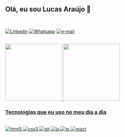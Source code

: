 ##  Olá, eu sou Lucas Araújo 👋
<br>



[![Linkedin](https://img.shields.io/badge/LinkedIn-0077B5?style=for-the-badge&logo=linkedin&logoColor=white)](https://www.linkedin.com/in/lucas-ara%C3%BAjo-372020240/)
[![Whatsapp](https://img.shields.io/badge/WhatsApp-25D366?style=for-the-badge&logo=whatsapp&logoColor=white)](https://api.whatsapp.com/send/?phone=5571991180282&text&type=phone_number&app_absent=0)
[![e-mail](https://img.shields.io/badge/Microsoft_Outlook-0078D4?style=for-the-badge&logo=microsoft-outlook&logoColor=white)](mailto:lucas.oliveira019@hotmail.com)


<div style="display? inline_block"><br/>
  <a href="https://github.com/LucasAraujo019">
  <img height="180em" src="https://github-readme-stats.vercel.app/api?username=LucasAraujo019&show_icons=true&theme=algolia&include_all_commits=true&count_private=true"/>
  <img height="180em" src="https://github-readme-stats.vercel.app/api/top-langs/?username=LucasAraujo019&layout=compact&langs_count=7&theme=algolia"/>
</div>

### Tecnologias que eu uso no meu dia a dia

<div style="display? inline_block"><br/>
    <img align="center" alt="html5" src="https://img.shields.io/badge/HTML5-E34F26?style=for-the-badge&logo=html5&logoColor=white">
    <img align="center" alt="css3" src="https://img.shields.io/badge/CSS3-1572B6?style=for-the-badge&logo=css3&logoColor=white">
    <img align="center" alt="git" src="https://img.shields.io/badge/GitHub-100000?style=for-the-badge&logo=github&logoColor=white">
    <img align="center" alt="js" src="https://img.shields.io/badge/JavaScript-F7DF1E?style=for-the-badge&logo=javascript&logoColor=black">
    <img align="center" alt="ts" src="https://img.shields.io/badge/TypeScript-007ACC?style=for-the-badge&logo=typescript&logoColor=white">
    <img align="center" alt="react" src="https://img.shields.io/badge/React-20232A?style=for-the-badge&logo=react&logoColor=61DAFB">
</div>


